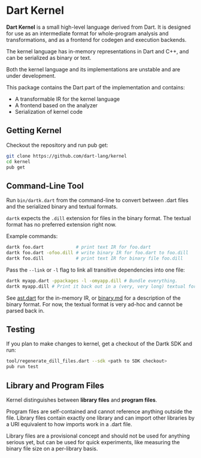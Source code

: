 Dart Kernel
===========
**Dart Kernel** is a small high-level language derived from Dart.
It is designed for use as an intermediate format for whole-program analysis
and transformations, and as a frontend for codegen and execution backends.

The kernel language has in-memory representations in Dart and C++, and
can be serialized as binary or text.

Both the kernel language and its implementations are unstable and are under development.

This package contains the Dart part of the implementation and contains:
- A transformable IR for the kernel language
- A frontend based on the analyzer
- Serialization of kernel code

Getting Kernel
------------

Checkout the repository and run pub get:
```bash
git clone https://github.com/dart-lang/kernel
cd kernel
pub get
```

Command-Line Tool
-----------------

Run `bin/dartk.dart` from the command-line to convert between .dart files
and the serialized binary and textual formats.

`dartk` expects the `.dill` extension for files in the binary format.
The textual format has no preferred extension right now.

Example commands:
```bash
dartk foo.dart            # print text IR for foo.dart
dartk foo.dart -ofoo.dill # write binary IR for foo.dart to foo.dill
dartk foo.dill            # print text IR for binary file foo.dill
```

Pass the `--link` or `-l` flag to link all transitive dependencies into one file:
```bash
dartk myapp.dart -ppackages -l -omyapp.dill # Bundle everything.
dartk myapp.dill # Print it back out in a (very, very long) textual format.
```

See [ast.dart](lib/ast.dart) for the in-memory IR, or [binary.md](binary.md) for
a description of the binary format.  For now, the textual format is very ad-hoc
and cannot be parsed back in.


Testing
-------

If you plan to make changes to kernel, get a checkout of the Dartk SDK and run:
```bash
tool/regenerate_dill_files.dart --sdk <path to SDK checkout>
pub run test
```


Library and Program Files
-------------------------
Kernel distinguishes between **library files** and **program files**.

Program files are self-contained and cannot reference anything outside the file.
Library files contain exactly one library and can import other libraries by a
URI equivalent to how imports work in a .dart file.

Library files are a provisional concept and should not be used for anything
serious yet, but can be used for quick experiments, like measuring the binary
file size on a per-library basis.
